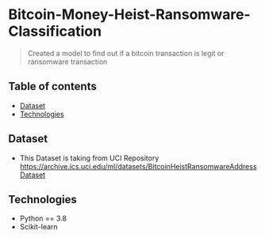 # Bitcoin-Money-Heist-Ransomware-Classification
> Created a model to find out if a bitcoin transaction is legit or ransomware transaction

## Table of contents
* [Dataset](#Dataset)
* [Technologies](#technologies)

## Dataset
* This Dataset is taking from UCI Repository 
https://archive.ics.uci.edu/ml/datasets/BitcoinHeistRansomwareAddressDataset

## Technologies
* Python == 3.8
* Scikit-learn
